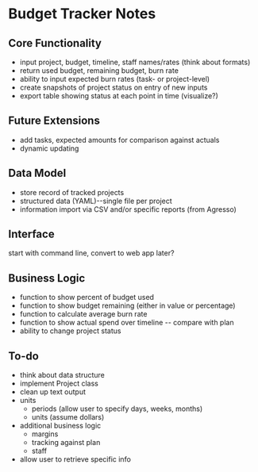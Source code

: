 # Budget Tracker Notes

## Core Functionality

- input project, budget, timeline, staff names/rates (think about formats)
- return used budget, remaining budget, burn rate
- ability to input expected burn rates (task- or project-level)
- create snapshots of project status on entry of new inputs
- export table showing status at each point in time (visualize?)

## Future Extensions

- add tasks, expected amounts for comparison against actuals
- dynamic updating

## Data Model

- store record of tracked projects
- structured data (YAML)--single file per project
- information import via CSV and/or specific reports (from Agresso)

## Interface

start with command line, convert to web app later?

## Business Logic

- function to show percent of budget used
- function to show budget remaining (either in value or percentage)
- function to calculate average burn rate
- function to show actual spend over timeline -- compare with plan
- ability to change project status

## To-do

- think about data structure
- implement Project class
- clean up text output
- units
  - periods (allow user to specify days, weeks, months)
  - units (assume dollars)
- additional business logic
  - margins
  - tracking against plan
  - staff
- allow user to retrieve specific info
